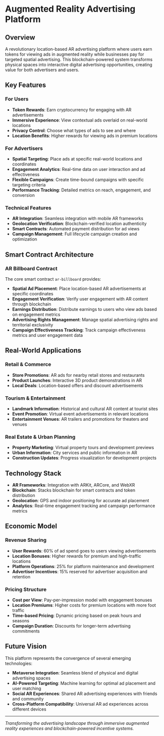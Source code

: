 # Augmented Reality Advertising Platform

## Overview

A revolutionary location-based AR advertising platform where users earn tokens for viewing ads in augmented reality while businesses pay for targeted spatial advertising. This blockchain-powered system transforms physical spaces into interactive digital advertising opportunities, creating value for both advertisers and users.

## Key Features

### For Users
- **Token Rewards**: Earn cryptocurrency for engaging with AR advertisements
- **Immersive Experience**: View contextual ads overlaid on real-world locations
- **Privacy Control**: Choose what types of ads to see and where
- **Location Benefits**: Higher rewards for viewing ads in premium locations

### For Advertisers
- **Spatial Targeting**: Place ads at specific real-world locations and coordinates
- **Engagement Analytics**: Real-time data on user interaction and ad effectiveness
- **Flexible Campaigns**: Create time-bound campaigns with specific targeting criteria
- **Performance Tracking**: Detailed metrics on reach, engagement, and conversion

### Technical Features
- **AR Integration**: Seamless integration with mobile AR frameworks
- **Geolocation Verification**: Blockchain-verified location authenticity
- **Smart Contracts**: Automated payment distribution for ad views
- **Campaign Management**: Full lifecycle campaign creation and optimization

## Smart Contract Architecture

### AR Billboard Contract
The core smart contract `ar-billboard` provides:

- **Spatial Ad Placement**: Place location-based AR advertisements at specific coordinates
- **Engagement Verification**: Verify user engagement with AR content through blockchain
- **Earnings Distribution**: Distribute earnings to users who view ads based on engagement metrics
- **Advertising Rights Management**: Manage spatial advertising rights and territorial exclusivity
- **Campaign Effectiveness Tracking**: Track campaign effectiveness metrics and user engagement data

## Real-World Applications

### Retail & Commerce
- **Store Promotions**: AR ads for nearby retail stores and restaurants
- **Product Launches**: Interactive 3D product demonstrations in AR
- **Local Deals**: Location-based offers and discount advertisements

### Tourism & Entertainment
- **Landmark Information**: Historical and cultural AR content at tourist sites
- **Event Promotion**: Virtual event advertisements in relevant locations
- **Entertainment Venues**: AR trailers and promotions for theaters and venues

### Real Estate & Urban Planning
- **Property Marketing**: Virtual property tours and development previews
- **Urban Information**: City services and public information in AR
- **Construction Updates**: Progress visualization for development projects

## Technology Stack

- **AR Frameworks**: Integration with ARKit, ARCore, and WebXR
- **Blockchain**: Stacks blockchain for smart contracts and token distribution
- **Geolocation**: GPS and indoor positioning for accurate ad placement
- **Analytics**: Real-time engagement tracking and campaign performance metrics

## Economic Model

### Revenue Sharing
- **User Rewards**: 60% of ad spend goes to users viewing advertisements
- **Location Bonuses**: Higher rewards for premium and high-traffic locations
- **Platform Operations**: 25% for platform maintenance and development
- **Advertiser Incentives**: 15% reserved for advertiser acquisition and retention

### Pricing Structure
- **Cost per View**: Pay-per-impression model with engagement bonuses
- **Location Premiums**: Higher costs for premium locations with more foot traffic
- **Time-based Pricing**: Dynamic pricing based on peak hours and seasons
- **Campaign Duration**: Discounts for longer-term advertising commitments

## Future Vision

This platform represents the convergence of several emerging technologies:
- **Metaverse Integration**: Seamless blend of physical and digital advertising spaces
- **AI-Powered Targeting**: Machine learning for optimal ad placement and user matching
- **Social AR Experiences**: Shared AR advertising experiences with friends and community
- **Cross-Platform Compatibility**: Universal AR ad experiences across different devices

---

*Transforming the advertising landscape through immersive augmented reality experiences and blockchain-powered incentive systems.*